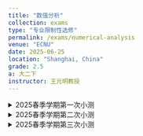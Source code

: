 ```yaml
---
title: "数值分析"
collection: exams
type: "专业限制性选修"
permalink: /exams/numerical-analysis
venue: "ECNU"
date: 2025-06-25
location: "Shanghai, China"
grade: 2.5
a: 大二下
instructor: 王元明教授
---
```


<details markdown="1">
  <summary> 2025春季学期第一次小测</summary>

**第1题[8分]**
求\\(x=0.0123456\\)至少有\\(3\\)位有效数字的近似数.

**第2题[8分]**
已知\\(f(x)=4x^4+3x^3+2x^2+x+1\\)，求\\(f[1,2,3,4]\\).

**第3题[8分]**
已知\\(p_3(x)=ax^3+bx^2+cx+d\\)为\\(x^4-5\\)关于插值节点
\\[x_0=0,\quad x_1=1,\quad x_2=2,\quad x_3=3\\]
的三次拉格朗日插值多项式，计算\\(a,b,c,d\\).

**第4题[6分]**
设\\[f(x)=\begin{cases} 3+x-9x^3, & 0\le x\le 1,\\\ a+b(x-1)-27(x-1)^2+(x-1)^3, &1\le x\le 2\end{cases}\\]
是一个三次样条函数，计算\\(a,b\\).

**第5题[10分]**
设\\(p_2(x)=ax^2+bx+c\\)是关于\\(\cos (x)\\)关于节点\\(x_0=0,x_1=1,x_2=2\\)的二次插值多项式，写出并证明余项\\(R_2(x)=\cos(x)-p_2(x),(x\in(0,2))\\)的表达式.
</details>

<details markdown="1">
  <summary> 2025春季学期第二次小测</summary>

**第1题[10分]**
写出首项系数为1的切比雪夫多项式\\(\tilde{T}_n(x)\\)的递推公式.

**第2题[10分]**
已知\\(p_2^*(x)=ax^2+bx+c\\)是三次多项式\\(p(x)=x^3+x^2+\frac{1}{4}x^1+1\\)在区间\\([-1,1]\\)上的二次最佳一致逼近多项式，求\\(a,b,c\\).

**第3题[10分]**
已知\\(p_2^*(x)=ax^2+bx+c\\)是三次多项式\\(p(x)=x^3+x^2+\frac{2}{5}x^1+1\\)在区间\\([-1,1]\\)上关于权函数\\(\rho(x)\equiv 1\\)的二次最佳平方逼近多项式，求\\(a,b,c\\).

**第4题[10分]**
求\\(f(x)=15\sqrt{x}\\)在\\([0,1]\\)上关于权函数\\(\rho(x)\equiv 1\\)的一次最佳平方逼近多项式.

**第5题[10分]**
确定\\(A,B,C,\alpha\\)，使得积分公式
\\[\int_{-1}^1 f(x)\mathrm{d}x\approx Af(\alpha)+Bf(0)+Cf(-\alpha)\\]
具有尽可能高的代数精度，并求此代数精度.
</details>

<details markdown="1">
  <summary> 2025春季学期第三次小测</summary>

**第1题[10分]**
设\\(f(x)\in C^4[0,1]\\)，证明如下数值积分公式：
\\[\int_0^1 f(x)\mathrm{d}x=\frac{1}{6}\left(f(0)+f\left(\frac{1}{2}\right)+f(1)\right)-\frac{1}{2880}f^{(4)}(\eta),\quad 0\le\eta\le 1.\\]

**第2题[10分]**
证明：积分公式
\\[\int_a^b f(x)\mathrm{d}x\approx \sum_{k=0}^nA_kf(x_k),\quad x_k\in [a,b]\text{互不相同},\\]
为高斯型积分公式的一个必要条件是\\(A_k>0(k=0,1,2,\cdots,n).\\)

**第3题[10分]**
用列主元消去法求解线性代数方程组
\\[\begin{cases}-x_1-x_2+5x_3 &=-8,\\\4x_1+x_2-x_3&=7,\\\x_1+3x_2-x_3&=8.\end{cases}\\]

**第4题[10分]**
用追赶法求解如下三对角线性方程组：
\\[\begin{pmatrix}2&1& & \\\1&3&1&\\\&1&1&1\\\&&2&1 \end{pmatrix}\begin{pmatrix}x_1\\\x_2\\\x_3\\\x_4\end{pmatrix}=\begin{pmatrix}1\\\2\\\2\\\0 \end{pmatrix}.\\]
</details>
